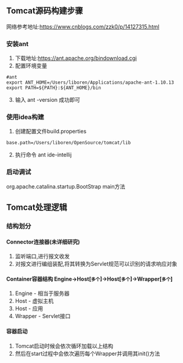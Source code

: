 ## Tomcat源码构建步骤
网络参考地址:https://www.cnblogs.com/zzk0/p/14127315.html

### 安装ant
1. 下载地址:https://ant.apache.org/bindownload.cgi
2. 配置环境变量
```shell
#ant
export ANT_HOME=/Users/liboren/Applications/apache-ant-1.10.13
export PATH=${PATH}:${ANT_HOME}/bin
```
3. 输入 ant -version 成功即可

### 使用idea构建
1. 创建配置文件build.properties
```properties
base.path=/Users/liboren/OpenSource/tomcat/lib
```
2. 执行命令 ant ide-intellij

### 启动调试
org.apache.catalina.startup.BootStrap main方法

## Tomcat处理逻辑
### 结构划分
#### Connector连接器(未详细研究)
1. 监听端口,进行报文收发
2. 对报文进行编组装配,将其转换为Servlet规范可以识别的请求响应对象
#### Container容器结构 Engine->Host[`多个`]->Host[`多个`]->Wrapper[`多个`]
1. Engine - 相当于服务器
2. Host - 虚拟主机
3. Host - 应用
4. Wrapper - Servlet接口
#### 容器启动
1. Tomcat启动时候会依次循环加载以上结构
2. 然后在start过程中会依次遍历每个Wrapper并调用其init()方法


